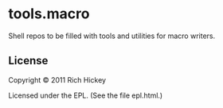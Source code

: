 # tools.macro

Shell repos to be filled with tools and utilities for macro writers. 

## License

Copyright © 2011 Rich Hickey

Licensed under the EPL. (See the file epl.html.)
